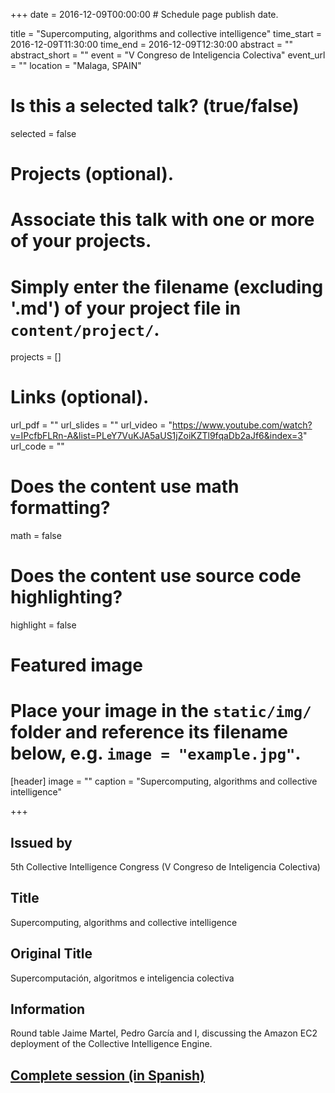 +++
date = 2016-12-09T00:00:00  # Schedule page publish date.

title = "Supercomputing, algorithms and collective intelligence"
time_start = 2016-12-09T11:30:00
time_end = 2016-12-09T12:30:00
abstract = ""
abstract_short = ""
event = "V Congreso de Inteligencia Colectiva"
event_url = ""
location = "Malaga, SPAIN"

# Is this a selected talk? (true/false)
selected = false

# Projects (optional).
#   Associate this talk with one or more of your projects.
#   Simply enter the filename (excluding '.md') of your project file in `content/project/`.
projects = []

# Links (optional).
url_pdf = ""
url_slides = ""
url_video = "https://www.youtube.com/watch?v=IPcfbFLRn-A&list=PLeY7VuKJA5aUS1jZoiKZTl9fqaDb2aJf6&index=3"
url_code = ""

# Does the content use math formatting?
math = false

# Does the content use source code highlighting?
highlight = false

# Featured image
# Place your image in the `static/img/` folder and reference its filename below, e.g. `image = "example.jpg"`.
[header]
image = ""
caption = "Supercomputing, algorithms and collective intelligence"

+++

<h2>Issued by</h2>

5th Collective Intelligence Congress (V Congreso de Inteligencia Colectiva)

<h2>Title</h2>

Supercomputing, algorithms and collective intelligence

<h2>Original Title</h2>

Supercomputación, algoritmos e inteligencia colectiva

<h2>Information</h2>

Round table Jaime Martel, Pedro García and I, discussing the Amazon EC2 deployment of the Collective Intelligence Engine.

<h2><a href="https://www.youtube.com/watch?v=IPcfbFLRn-A&list=PLeY7VuKJA5aUS1jZoiKZTl9fqaDb2aJf6&index=3" target="_blank">Complete session (in Spanish)</a></h2>

